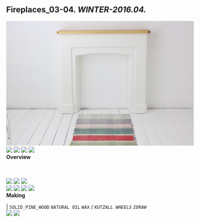 
## Fireplaces_03-04. _WINTER-2016.04._
![Fireplaces_03-04](/100.jpg)<a href="https://ewwgene.github.io/Fireplaces_03-04/105.jpg"><img src="https://ewwgene.github.io/Fireplaces_03-04/105.jpg" height="100"></a> <a href="https://ewwgene.github.io/Fireplaces_03-04/111.jpg"><img src="https://ewwgene.github.io/Fireplaces_03-04/111.jpg" height="100"></a> <a href="https://ewwgene.github.io/Fireplaces_03-04/112.jpg"><img src="https://ewwgene.github.io/Fireplaces_03-04/112.jpg" height="100"></a> <a href="https://ewwgene.github.io/Fireplaces_03-04/113.jpg"><img src="https://ewwgene.github.io/Fireplaces_03-04/113.jpg" height="100"></a> 
<br>
**Overview**

<br><br>
<a href="https://ewwgene.github.io/Fireplaces_03-04/Making/201.jpg"><img src="https://ewwgene.github.io/Fireplaces_03-04/Making/201.jpg" height="100"></a> <a href="https://ewwgene.github.io/Fireplaces_03-04/Making/202.jpg"><img src="https://ewwgene.github.io/Fireplaces_03-04/Making/202.jpg" height="100"></a> <a href="https://ewwgene.github.io/Fireplaces_03-04/Making/203.jpg"><img src="https://ewwgene.github.io/Fireplaces_03-04/Making/203.jpg" height="100"></a> <br><a href="https://ewwgene.github.io/Fireplaces_03-04/Making/311.jpg"><img src="https://ewwgene.github.io/Fireplaces_03-04/Making/311.jpg" height="100"></a> <a href="https://ewwgene.github.io/Fireplaces_03-04/Making/312.jpg"><img src="https://ewwgene.github.io/Fireplaces_03-04/Making/312.jpg" height="100"></a> <a href="https://ewwgene.github.io/Fireplaces_03-04/Making/313.jpg"><img src="https://ewwgene.github.io/Fireplaces_03-04/Making/313.jpg" height="100"></a> <a href="https://ewwgene.github.io/Fireplaces_03-04/Making/314.jpg"><img src="https://ewwgene.github.io/Fireplaces_03-04/Making/314.jpg" height="100"></a> <br>
**Making**

|
`SOLID_PINE_WOOD` `NATURAL OIL` `WAX` 
/
_`KUTZALL WHEELS`_ _`IDRAW`_ 
<br>
<a href="https://ewwgene.github.io/Fireplaces_03-04/300.jpg"><img src="https://ewwgene.github.io/Fireplaces_03-04/300.jpg" height="100"></a> <a href="https://ewwgene.github.io/Fireplaces_03-04/316.jpg"><img src="https://ewwgene.github.io/Fireplaces_03-04/316.jpg" height="100"></a> 
<br>


